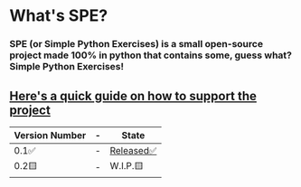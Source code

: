 # What's **SPE**?
### **SPE** (or **Simple Python Exercises**) is a small open-source project made 100% in python that contains some, guess what? Simple Python Exercises!

## [Here's a quick guide on how to support the project](https://github.com/MaxWasTakenYT/Simple-Python-Exercises/discussions/2)

|Version Number|-|State|
|-|-|-|
|0.1✅|-|[Released✅](https://github.com/MaxWasTakenYT/Simple-Python-Exercises/releases/tag/Stable)|
|0.2🟨|-|W.I.P.🟨|
